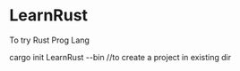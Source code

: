 # LearnRust
To try Rust Prog Lang

cargo init LearnRust --bin //to create a project in existing dir
